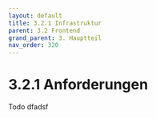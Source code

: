```yaml
---
layout: default
title: 3.2.1 Infrastruktur
parent: 3.2 Frontend
grand_parent: 3. Hauptteil
nav_order: 320
---
```


# 3.2.1 Anforderungen

Todo
dfadsf
